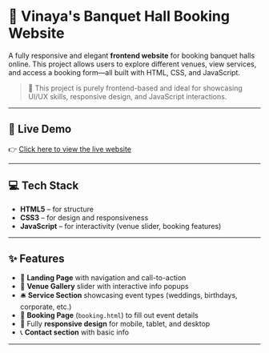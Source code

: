 # 🌟 Vinaya's Banquet Hall Booking Website

A fully responsive and elegant **frontend website** for booking banquet halls online. This project allows users to explore different venues, view services, and access a booking form—all built with HTML, CSS, and JavaScript.

> 🔧 This project is purely frontend-based and ideal for showcasing UI/UX skills, responsive design, and JavaScript interactions.

---

## 🔗 Live Demo

👉 [Click here to view the live website](https://vaishnavi-patekar.github.io/Banquet-Hall-Booking-Website/)

---

## 💻 Tech Stack

- **HTML5** – for structure  
- **CSS3** – for design and responsiveness  
- **JavaScript** – for interactivity (venue slider, booking features)

---

## ✨ Features

- 🎯 **Landing Page** with navigation and call-to-action  
- 🏢 **Venue Gallery** slider with interactive info popups  
- 🛎️ **Service Section** showcasing event types (weddings, birthdays, corporate, etc.)  
- 📅 **Booking Page** (`booking.html`) to fill out event details  
- 📱 Fully **responsive design** for mobile, tablet, and desktop  
- 📞 **Contact section** with basic info

---
